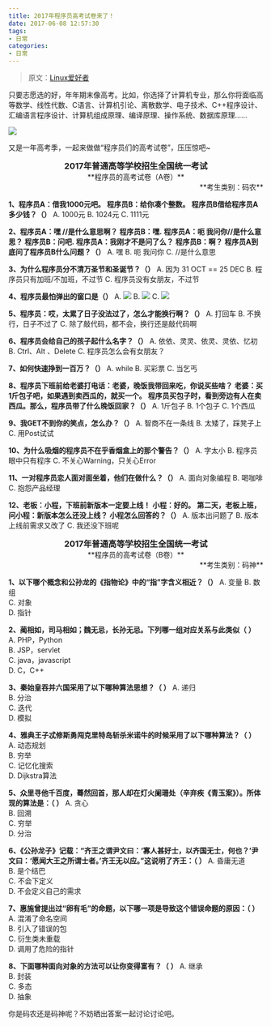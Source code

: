 ```yaml
---
title: 2017年程序员高考试卷来了！
date: 2017-06-08 12:57:30
tags: 
- 日常
categories:
- 日常
---
```


> 原文：[Linux爱好者](https://mp.weixin.qq.com/s?__biz=MzAxODI5ODMwOA==&mid=2666540880&idx=1&sn=6af8fe6af3d65b1ddaf44cb9ba3a6058&chksm=80dcebfbb7ab62ed4c70384e8e4ae348e6560f3571192e2fe9cdc7a886eb1e2a6b40c010f1fd&mpshare=1&scene=22&srcid=0607mHPqVhP5AWYvGZ438y6h#rd)

只要志愿选的好，年年期末像高考。比如，你选择了计算机专业，那么你将面临高等数学、线性代数、C语言、计算机引论、离散数学、电子技术、C++程序设计、汇编语言程序设计、计算机组成原理、编译原理、操作系统、数据库原理……

![](https://img.fanhaobai.com/2017/06/code-nemt/27577541-0e2b-969b-3c61-2ddfaed5abb4.gif)<!--more-->

又是一年高考季，一起来做做“程序员们的高考试卷”，压压惊吧~

<h3 style="text-align:center;margin:0">2017年普通高等学校招生全国统一考试</h3>
<p style="text-align:center;margin:0">**程序员的高考试卷（A卷）**</p>
<p style="text-align:right;margin:0">**考生类别：码农**</p>

**1、程序员A：借我1000元吧。**
   **程序员B：给你凑个整数。**
   **程序员B借给程序员A多少钱？（）**
A. 1000元
B. 1024元
C. 1111元

**2、程序员A：嘿 //是什么意思啊？**
   **程序员B：嘿.**
   **程序员A：呃 我问你//是什么意思？**
   **程序员B：问吧.**
   **程序员A：我刚才不是问了么？**
   **程序员B：啊？**
**程序员A到底问了程序员B什么问题？（）**
A. 嘿
B. 呃 我问你
C. //是什么意思

**3、为什么程序员分不清万圣节和圣诞节？（）**
A. 因为 31 OCT == 25 DEC
B. 程序员只有加班/不加班，不过节
C. 程序员没有女朋友，不过节

**4、程序员最怕弹出的窗口是（）**
A.
![](https://img.fanhaobai.com/2017/06/code-nemt/c5d0ebf1-d2a5-45d2-bb32-13375d39a3e1.jpg)
B.
![](https://img.fanhaobai.com/2017/06/code-nemt/4175ab74-d72b-a795-75df-1316f144d782.jpg)
C.
![](https://img.fanhaobai.com/2017/06/code-nemt/27577541-0e2b-969b-3c61-2ddfaed5abb4.jpg)

**5、程序员：哎，太累了日子没法过了，怎么才能换行啊？（）**
A. 打回车
B. 不换行，日子不过了
C. 除了敲代码，都不会，换行还是敲代码啊

**6、程序员会给自己的孩子起什么名字？（）**
A. 依依、灵灵、依灵、灵依、忆初
B. Ctrl、Alt 、Delete
C. 程序员怎么会有女朋友？

**7、如何快速挣到一百万？（）**
A. while
B. 买彩票
C. 当乞丐

**8、程序员下班前给老婆打电话：老婆，晚饭我带回来吃，你说买些啥？**
   **老婆：买1斤包子吧，如果遇到卖西瓜的，就买一个。**
**程序员买包子时，看到旁边有人在卖西瓜。那么，程序员带了什么晚饭回家？（）**
A. 1斤包子
B. 1个包子
C. 1个西瓜

**9、我GET不到你的笑点，怎么办？（）**
A. 智商不在一条线
B. 太矮了，踩凳子上
C. 用Post试试

**10、为什么吸烟的程序员不在乎香烟盒上的那个警告？（）**
A. 字太小
B. 程序员眼中只有程序
C. 不关心Warning，只关心Error

**11、一对程序员恋人面对面坐着，他们在做什么？（）**
A. 面向对象编程
B. 喝咖啡
C. 抱怨产品经理

**12、老板：小程，下班前新版本一定要上线！**
    **小程：好的。**
    **第二天，老板上班，问小程：新版本怎么还没上线？**
**小程怎么回答的？（）**
A. 版本出问题了
B. 版本上线前需求又改了
C. 我还没下班呢

<h3 style="text-align:center;margin:0">2017年普通高等学校招生全国统一考试</h3>
<p style="text-align:center;margin:0">**程序员的高考试卷（B卷）**</p>
<p style="text-align:right;margin:0">**考生类别：码神**</p>

**1、以下哪个概念和公孙龙的《指物论》中的“指”字含义相近？（）**
A. 变量
B. 数组        
C. 对象  
D. 指针 

**2、蔺相如，司马相如；魏无忌，长孙无忌。下列哪一组对应关系与此类似（ ）**
A. PHP，Python     
B. JSP，servlet      
C. java，javascript  
D. C，C++

**3、秦始皇吞并六国采用了以下哪种算法思想？（ ）**
A. 递归             
B. 分治      
C. 迭代             
D. 模拟

**4、雅典王子忒修斯勇闯克里特岛斩杀米诺牛的时候采用了以下哪种算法？（ ）**
A. 动态规划           
B. 穷举     
C. 记忆化搜索         
D. Dijkstra算法

**5、众里寻他千百度，蓦然回首，那人却在灯火阑珊处（辛弃疾《青玉案》）。所体现的算法是：（  ）**
A. 贪心         
B. 回溯       
C. 穷举         
D. 分治          

**6、《公孙龙子》记载：“齐王之谓尹文曰：‘寡人甚好士，以齐国无士，何也？’尹文曰：‘愿闻大王之所谓士者。’齐王无以应。”这说明了齐王：（  ）**
A. 昏庸无道            
B. 是个结巴      
C. 不会下定义   
D. 不会定义自己的需求 

**7、惠施曾提出过“卵有毛”的命题，以下哪一项是导致这个错误命题的原因：（  ）**
A. 混淆了命名空间      
B. 引入了错误的包   
C. 衍生类未重载       
D. 调用了危险的指针

**8、下面哪种面向对象的方法可以让你变得富有？（ ）**
A. 继承          
B. 封装       
C. 多态          
D. 抽象

你是码农还是码神呢？不妨晒出答案一起讨论讨论吧。
